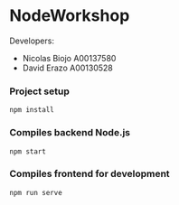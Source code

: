 # NodeWorkshop

Developers:
- Nicolas Biojo A00137580
- David Erazo A00130528



### Project setup
```
npm install
```
### Compiles backend Node.js
```
npm start
```
### Compiles frontend for development
```
npm run serve
```


